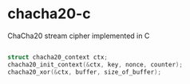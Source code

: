 # chacha20-c
ChaCha20 stream cipher implemented in C

```c

struct chacha20_context ctx;
chacha20_init_context(&ctx, key, nonce, counter);
chacha20_xor(&ctx, buffer, size_of_buffer);

```
